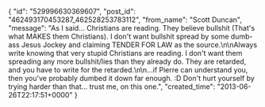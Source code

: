  {
   "id": "529996630369607",
   "post_id": "462493170453287_462528253783112",
   "from_name": "Scott Duncan",
   "message": "As I said... Christians are reading. They believe bullshit (That's what MAKES them Christians). I don't want bullshit spread by some dumb-ass Jesus Jockey and claiming TENDER FOR LAW as the source.\n\nAlways write knowing that very stupid Christians are reading. I don't want them spreading any more bullshit/lies than they already do. They are retarded, and you have to write for the retarded.\n\n...if Pierre can understand you, then you've probably dumbed it down far enough. :D Don't hurt yourself by trying harder than that... trust me, on this one.",
   "created_time": "2013-06-26T22:17:51+0000"
 }
